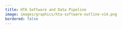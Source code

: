 ```yaml
---
title: HTA Software and Data Pipeline
image: images/graphics/hta-software-outline-v14.png
bordered: false
---
```

